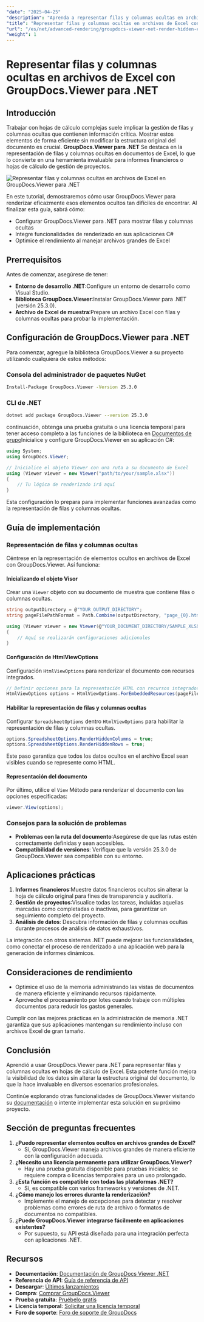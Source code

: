 ```yaml
---
"date": "2025-04-25"
"description": "Aprenda a representar filas y columnas ocultas en archivos de Excel con GroupDocs.Viewer para .NET. Mejore la visibilidad de los datos eficientemente sin modificar la estructura del documento."
"title": "Representar filas y columnas ocultas en archivos de Excel con GroupDocs.Viewer para .NET&#58; Guía avanzada"
"url": "/es/net/advanced-rendering/groupdocs-viewer-net-render-hidden-excel-rows-columns/"
"weight": 1
---
```


# Representar filas y columnas ocultas en archivos de Excel con GroupDocs.Viewer para .NET

## Introducción

Trabajar con hojas de cálculo complejas suele implicar la gestión de filas y columnas ocultas que contienen información crítica. Mostrar estos elementos de forma eficiente sin modificar la estructura original del documento es crucial. **GroupDocs.Viewer para .NET** Se destaca en la representación de filas y columnas ocultas en documentos de Excel, lo que lo convierte en una herramienta invaluable para informes financieros o hojas de cálculo de gestión de proyectos.

![Representar filas y columnas ocultas en archivos de Excel en GroupDocs.Viewer para .NET](/viewer/advanced-rendering/render-hidden-rows-columns-excel-files-img.png)

En este tutorial, demostraremos cómo usar GroupDocs.Viewer para renderizar eficazmente esos elementos ocultos tan difíciles de encontrar. Al finalizar esta guía, sabrá cómo:
- Configurar GroupDocs.Viewer para .NET para mostrar filas y columnas ocultas
- Integre funcionalidades de renderizado en sus aplicaciones C#
- Optimice el rendimiento al manejar archivos grandes de Excel

## Prerrequisitos

Antes de comenzar, asegúrese de tener:
- **Entorno de desarrollo .NET**:Configure un entorno de desarrollo como Visual Studio.
- **Biblioteca GroupDocs.Viewer**:Instalar GroupDocs.Viewer para .NET (versión 25.3.0).
- **Archivo de Excel de muestra**:Prepare un archivo Excel con filas y columnas ocultas para probar la implementación.

## Configuración de GroupDocs.Viewer para .NET

Para comenzar, agregue la biblioteca GroupDocs.Viewer a su proyecto utilizando cualquiera de estos métodos:

### Consola del administrador de paquetes NuGet

```bash
Install-Package GroupDocs.Viewer -Version 25.3.0
```

### CLI de .NET

```bash
dotnet add package GroupDocs.Viewer --version 25.3.0
```

continuación, obtenga una prueba gratuita o una licencia temporal para tener acceso completo a las funciones de la biblioteca en [Documentos de grupo](https://purchase.groupdocs.com/temporary-license/)Inicialice y configure GroupDocs.Viewer en su aplicación C#:

```csharp
using System;
using GroupDocs.Viewer;

// Inicialice el objeto Viewer con una ruta a su documento de Excel
using (Viewer viewer = new Viewer("path/to/your/sample.xlsx"))
{
    // Tu lógica de renderizado irá aquí
}
```

Esta configuración lo prepara para implementar funciones avanzadas como la representación de filas y columnas ocultas.

## Guía de implementación

### Representación de filas y columnas ocultas

Céntrese en la representación de elementos ocultos en archivos de Excel con GroupDocs.Viewer. Así funciona:

#### Inicializando el objeto Visor

Crear una `Viewer` objeto con su documento de muestra que contiene filas o columnas ocultas.

```csharp
string outputDirectory = @"YOUR_OUTPUT_DIRECTORY";
string pageFilePathFormat = Path.Combine(outputDirectory, "page_{0}.html");

using (Viewer viewer = new Viewer(@"YOUR_DOCUMENT_DIRECTORY/SAMPLE_XLSX_WITH_HIDDEN_ROW_AND_COLUMN"))
{
    // Aquí se realizarán configuraciones adicionales
}
```

#### Configuración de HtmlViewOptions

Configuración `HtmlViewOptions` para renderizar el documento con recursos integrados.

```csharp
// Definir opciones para la representación HTML con recursos integrados
HtmlViewOptions options = HtmlViewOptions.ForEmbeddedResources(pageFilePathFormat);
```

#### Habilitar la representación de filas y columnas ocultas

Configurar `SpreadsheetOptions` dentro `HtmlViewOptions` para habilitar la representación de filas y columnas ocultas.

```csharp
options.SpreadsheetOptions.RenderHiddenColumns = true;
options.SpreadsheetOptions.RenderHiddenRows = true;
```

Este paso garantiza que todos los datos ocultos en el archivo Excel sean visibles cuando se represente como HTML.

#### Representación del documento

Por último, utilice el `View` Método para renderizar el documento con las opciones especificadas:

```csharp
viewer.View(options);
```

### Consejos para la solución de problemas

- **Problemas con la ruta del documento**:Asegúrese de que las rutas estén correctamente definidas y sean accesibles.
- **Compatibilidad de versiones**: Verifique que la versión 25.3.0 de GroupDocs.Viewer sea compatible con su entorno.

## Aplicaciones prácticas

1. **Informes financieros**:Muestre datos financieros ocultos sin alterar la hoja de cálculo original para fines de transparencia y auditoría.
2. **Gestión de proyectos**:Visualice todas las tareas, incluidas aquellas marcadas como completadas o inactivas, para garantizar un seguimiento completo del proyecto.
3. **Análisis de datos**: Descubra información de filas y columnas ocultas durante procesos de análisis de datos exhaustivos.

La integración con otros sistemas .NET puede mejorar las funcionalidades, como conectar el proceso de renderizado a una aplicación web para la generación de informes dinámicos.

## Consideraciones de rendimiento

- Optimice el uso de la memoria administrando las vistas de documentos de manera eficiente y eliminando recursos rápidamente.
- Aproveche el procesamiento por lotes cuando trabaje con múltiples documentos para reducir los gastos generales.

Cumplir con las mejores prácticas en la administración de memoria .NET garantiza que sus aplicaciones mantengan su rendimiento incluso con archivos Excel de gran tamaño.

## Conclusión

Aprendió a usar GroupDocs.Viewer para .NET para representar filas y columnas ocultas en hojas de cálculo de Excel. Esta potente función mejora la visibilidad de los datos sin alterar la estructura original del documento, lo que la hace invaluable en diversos escenarios profesionales.

Continúe explorando otras funcionalidades de GroupDocs.Viewer visitando su [documentación](https://docs.groupdocs.com/viewer/net/) o intente implementar esta solución en su próximo proyecto.

## Sección de preguntas frecuentes

1. **¿Puedo representar elementos ocultos en archivos grandes de Excel?**
   - Sí, GroupDocs.Viewer maneja archivos grandes de manera eficiente con la configuración adecuada.
2. **¿Necesito una licencia permanente para utilizar GroupDocs.Viewer?**
   - Hay una prueba gratuita disponible para pruebas iniciales; se requiere compra o licencias temporales para un uso prolongado.
3. **¿Esta función es compatible con todas las plataformas .NET?**
   - Sí, es compatible con varios frameworks y versiones de .NET.
4. **¿Cómo manejo los errores durante la renderización?**
   - Implemente el manejo de excepciones para detectar y resolver problemas como errores de ruta de archivo o formatos de documentos no compatibles.
5. **¿Puede GroupDocs.Viewer integrarse fácilmente en aplicaciones existentes?**
   - Por supuesto, su API está diseñada para una integración perfecta con aplicaciones .NET.

## Recursos

- **Documentación**: [Documentación de GroupDocs Viewer .NET](https://docs.groupdocs.com/viewer/net/)
- **Referencia de API**: [Guía de referencia de API](https://reference.groupdocs.com/viewer/net/)
- **Descargar**: [Últimos lanzamientos](https://releases.groupdocs.com/viewer/net/)
- **Compra**: [Comprar GroupDocs.Viewer](https://purchase.groupdocs.com/buy)
- **Prueba gratuita**: [Pruébelo gratis](https://releases.groupdocs.com/viewer/net/)
- **Licencia temporal**: [Solicitar una licencia temporal](https://purchase.groupdocs.com/temporary-license/)
- **Foro de soporte**: [Foro de soporte de GroupDocs](https://forum.groupdocs.com/c/viewer/9)